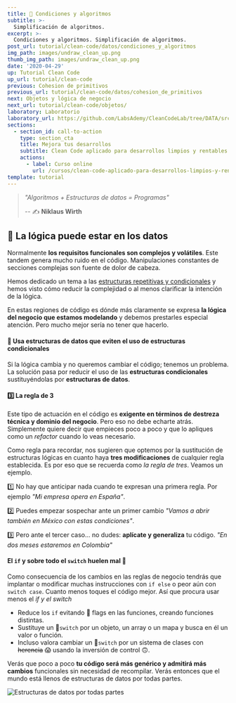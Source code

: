 ```yaml
---
title: 🔱 Condiciones y algoritmos
subtitle: >-
  Simplificación de algoritmos.
excerpt: >-
  Condiciones y algoritmos. Simplificación de algoritmos.
post_url: tutorial/clean-code/datos/condiciones_y_algoritmos
img_path: images/undraw_clean_up.png
thumb_img_path: images/undraw_clean_up.png
date: '2020-04-29'
up: Tutorial Clean Code
up_url: tutorial/clean-code
previous: Cohesion de primitivos
previous_url: tutorial/clean-code/datos/cohesion_de_primitivos
next: Objetos y lógica de negocio
next_url: tutorial/clean-code/objetos/
laboratory: Laboratorio
laboratory_url: https://github.com/LabsAdemy/CleanCodeLab/tree/DATA/src/examples/2-algorithms
sections:
  - section_id: call-to-action
    type: section_cta
    title: Mejora tus desarrollos
    subtitle: Clean Code aplicado para desarrollos limpios y rentables.
    actions:
      - label: Curso online
        url: /cursos/clean-code-aplicado-para-desarrollos-limpios-y-rentables/
template: tutorial
---
```


> _"Algoritmos + Estructuras de datos = Programas"_
>
> -- ✍️ **Niklaus Wirth**

## 🤔 La lógica puede estar en los datos

Normalmente **los requisitos funcionales son complejos y volátiles**. Este tandem genera mucho ruido en el código. Manipulaciones constantes de secciones complejas son fuente de dolor de cabeza.

Hemos dedicado un tema a las [estructuras repetitivas y condicionales](https://www.bitademy.com/tutorial/clean-code/funciones/estructuras_repetitivas_y_condicionales) y hemos visto cómo reducir la complejidad o al menos clarificar la intención de la lógica.

En estas regiones de código es dónde más claramente se expresa **la lógica del negocio que estamos modelando** y debemos prestarles especial atención. Pero mucho mejor sería no tener que hacerlo.

#### 🔨 Usa estructuras de datos que eviten el uso de estructuras condicionales

Si la lógica cambia y no queremos cambiar el código; tenemos un problema. La solución pasa por reducir el uso de las **estructuras condicionales** sustituyéndolas por **estructuras de datos**.

#### 3️⃣ La regla de 3

Este tipo de actuación en el código es **exigente en términos de destreza técnica y dominio del negocio**. Pero eso no debe echarte atrás. Simplemente quiere decir que empieces poco a poco y que lo apliques como un _refactor_ cuando lo veas necesario.

Como regla para recordar, nos sugieren que optemos por la sustitución de estructuras lógicas en cuanto haya **tres modificaciones** de cualquier regla establecida. Es por eso que se recuerda como _la regla de tres_. Veamos un ejemplo.

1️⃣ No hay que anticipar nada cuando te expresan una primera regla. Por ejemplo _"Mi empresa opera en España"_.

2️⃣ Puedes empezar sospechar ante un primer cambio _"Vamos a abrir también en México con estas condiciones"_.

3️⃣ Pero ante el tercer caso... no dudes: **aplícate y generaliza** tu código. _"En dos meses estaremos en Colombia"_

#### El `if` y sobre todo el `switch` huelen mal 🤢

Como consecuencia de los cambios en las reglas de negocio tendrás que implantar o modificar muchas instrucciones con `if else` o peor aún con `switch case`. Cuanto menos toques el código mejor. Así que procura usar menos el _if y el switch_

- Reduce los `if` evitando 🚩 flags en las funciones, creando funciones distintas.
- Sustituye un 🔱`switch` por un objeto, un array o un mapa y busca en él un valor o función.
- Incluso valora cambiar un 🔱`switch` por un sistema de clases con ~~herencia~~ 😱 usando la inversión de control 🙃.

Verás que poco a poco **tu código será más genérico y admitirá más cambios** funcionales sin necesidad de recompilar. Verás entonces que el mundo está llenos de estructuras de datos por todas partes.

![Estructuras de datos por todas partes](/images/data-everywhere.jpg)
